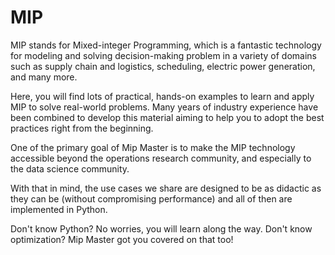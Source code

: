 # MIP
MIP stands for Mixed-integer Programming, which is a fantastic 
technology for modeling and solving decision-making problem in a 
variety of domains such as supply chain and logistics, scheduling,
electric power generation, and many more.

Here, you will find lots of practical, hands-on examples to 
learn and apply MIP to solve real-world problems. Many years of
industry experience have been combined to develop this material
aiming to help you to adopt the best practices right from the 
beginning.

One of the primary goal of Mip Master is to make the MIP
technology accessible beyond the operations research community,
and especially to the data science community.

With that in mind, the use cases we share are designed to be
as didactic as they can be (without compromising performance)
and all of then are implemented in Python.

Don't know Python? No worries, you will learn along the way.
Don't know optimization? Mip Master got you covered on that too!